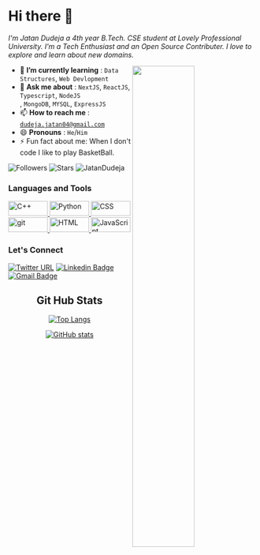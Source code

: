  # Hi there 🤗 


<p><i> I'm Jatan Dudeja a 4th year B.Tech. CSE student at Lovely Professional University. I'm a Tech Enthusiast and an Open Source Contributer. I love to explore and learn about new domains.</i></p>

<img id = "img" src="https://user-images.githubusercontent.com/81140308/132361264-fb041b03-3c43-40fd-8bcb-160d2464e235.png" align="right" height=50% width=50%>



<ul>
<li> 🌱 <b>I’m currently learning</b> : <code>Data Structures</code>, <code>Web Devlopment</code></li>
<li> 💬 <b>Ask me about</b> : <code>NextJS</code>, <code>ReactJS</code>, <code>Typescript</code>, <code>NodeJS</code></li>, <code>MongoDB</code>, <code>MYSQL</code>, <code>ExpressJS</code></li>
<li> 📫 <b>How to reach me</b> : <code><a href="mailto:dudeja.jatan040@gmail.com">dudeja.jatan04@gmail.com</a></code></li>
<li> 😄 <b>Pronouns</b> : <code>He</code>/<code>Him</code></li>
<li> ⚡ Fun fact about me: When I don't code I like to play BasketBall.</li></ul>

![Followers](https://img.shields.io/github/followers/JatanDudeja?style=plastic&color=white=FOLLOWERS)
![Stars](https://img.shields.io/github/stars/JatanDudeja?affiliations=OWNER&style=social)
<img src="https://komarev.com/ghpvc/?username=JatanDudeja" alt="JatanDudeja" /> 

<h3>Languages and Tools</h3>

<p align="left"><a href="https://www.w3schools.com/cpp/default.asp" target="_blank"> <img src="https://img.shields.io/badge/c++-%2300599C.svg?style=for-the-badge&logo=c%2B%2B&logoColor=white" alt="C++" width="80" height="30"/> </a><a href="https://www.w3schools.com/python/" target="_blank"> <img src="https://img.shields.io/badge/python-3670A0?style=for-the-badge&logo=python&logoColor=ffdd54" alt="Python" width="80" height="30"/> </a> <a href="https://www.w3schools.com/css/default.asp" target="_blank"> <img src="https://img.shields.io/badge/css3-%231572B6.svg?style=for-the-badge&logo=css3&logoColor=white" alt="CSS" width="80" height="30"/> </a> <a href="https://git-scm.com/" target="_blank"> <img src="https://img.shields.io/badge/git-%23F05033.svg?style=for-the-badge&logo=git&logoColor=white" alt="git" width="80" height="30"/></a><a href="https://www.w3schools.com/html/default.asp" target="_blank"> <img src="https://img.shields.io/badge/html5-%23E34F26.svg?style=for-the-badge&logo=html5&logoColor=white" alt="HTML" width="80" height="30"/> </a><a href="https://www.w3schools.com/js/default.asp" target="_blank"> <img src="https://img.shields.io/badge/javascript-%23323330.svg?style=for-the-badge&logo=javascript&logoColor=%23F7DF1E" alt="JavaScript" width="80" height="30"/> </a></p>

<h3>Let's Connect</h3>


[![Twitter URL](https://img.shields.io/twitter/url?style=social&url=https://twitter.com/JatanDudeja)](https://twitter.com/JatanDudeja) 
[![Linkedin Badge](https://img.shields.io/badge/-JatanDudeja-blue?style=flat-square&logo=Linkedin&logoColor=white&link=https://www.linkedin.com/in/jatan-dudeja-99a91b1b6/)](https://www.linkedin.com/in/jatan-dudeja-99a91b1b6/)
[![Gmail Badge](https://img.shields.io/badge/-dudeja.jatan04@gmail.com-c14438?style=flat-square&logo=Gmail&logoColor=white&link=mailto:dudeja.jatan04@gmail.com)](mailto:dudeja.jatan04@gmail.com)


<center>
<h2 align="center">Git Hub Stats</h2>
<p align="center">

[![Top Langs](https://github-readme-stats.vercel.app/api/top-langs/?username=JatanDudeja&layout=compact&show_icons=true&theme=radical)](https://github.com/JatanDudeja/github-readme-stats)

</p>

[![GitHub stats](https://github-readme-stats.vercel.app/api?username=JatanDudeja&show_icons=true&theme=radical)](https://github.com/JatanDudeja9/github-readme-stats)
